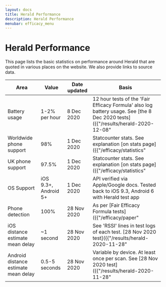 ```yaml
---
layout: docs
title: Herald Performance
description: Herald Performance
menubar: efficacy_menu
---
```


# Herald Performance

This page lists the basic statistics on performance around Herald
that are quoted in various places on the website. We also provide
links to source data.

|Area|Value|Date updated|Basis|
|---|---|---|---|
|Battery usage|1-2% per hour|8 Dec 2020|12 hour tests of the 'Fair Efficacy Formula' also log battery usage. See [the 8 Dec 2020 tests]({{"/results/herald-2020-12-08" |
|Worldwide phone support|98%|1 Dec 2020|Statcounter stats. See explanation [on stats page]({{"/efficacy/statistics" |
|UK phone support|97.5%|1 Dec 2020|Statcounter stats. See explanation [on stats page]({{"/efficacy/statistics" |
|OS Support| iOS 9.3+, Android 5+ | 1 Dec 2020| API verified via Apple/Google docs. Tested back to iOS 9.3, Android 6 with Herald test app|
|Phone detection|100%|28 Nov 2020|As per [Fair Efficacy Formula tests]({{"/efficacy/paper" |
|iOS distance estimate mean delay| ~1 second|28 Nov 2020|See 'RSSI' lines in test logs of each test. [28 Nov 2020 test]({{"/results/herald-2020-11-28" |
|Android distance estimate mean delay| 0.5-5 seconds|28 Nov 2020|Variable by device. At least once per scan. See [28 Nov 2020 test]({{"/results/herald-2020-11-28" |

